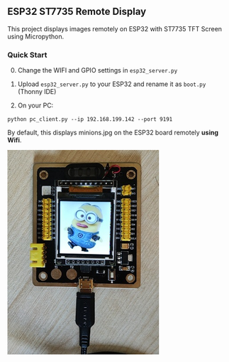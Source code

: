 ## ESP32 ST7735 Remote Display

This project displays images remotely on ESP32 with ST7735 TFT Screen using Micropython.



### Quick Start

0. Change the WIFI and GPIO settings in `esp32_server.py`

1. Upload `esp32_server.py` to your ESP32 and rename it as `boot.py` (Thonny IDE)


2. On your PC:

```
python pc_client.py --ip 192.168.199.142 --port 9191
```

By default, this displays minions.jpg on the ESP32 board remotely **using Wifi**.

![](demo.jpg)
